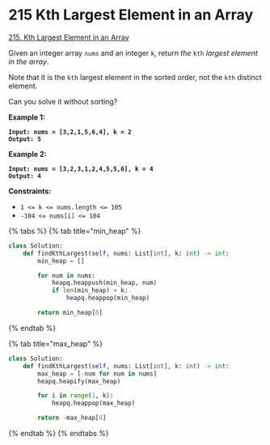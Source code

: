 # 215 Kth Largest Element in an Array

[215. Kth Largest Element in an Array](https://leetcode.com/problems/kth-largest-element-in-an-array/)

Given an integer array `nums` and an integer `k`, return _the_ `kth` _largest element in the array_.

Note that it is the `kth` largest element in the sorted order, not the `kth` distinct element.

Can you solve it without sorting?

&#x20;

**Example 1:**

<pre><code><strong>Input: nums = [3,2,1,5,6,4], k = 2
</strong><strong>Output: 5
</strong></code></pre>

**Example 2:**

<pre><code><strong>Input: nums = [3,2,3,1,2,4,5,5,6], k = 4
</strong><strong>Output: 4
</strong></code></pre>

&#x20;

**Constraints:**

* `1 <= k <= nums.length <= 105`
* `-104 <= nums[i] <= 104`

{% tabs %}
{% tab title="min_heap" %}
```python
class Solution:
    def findKthLargest(self, nums: List[int], k: int) -> int:
        min_heap = []

        for num in nums:
            heapq.heappush(min_heap, num)
            if len(min_heap) > k:
                heapq.heappop(min_heap)

        return min_heap[0]
```
{% endtab %}

{% tab title="max_heap" %}
```python
class Solution:
    def findKthLargest(self, nums: List[int], k: int) -> int:
        max_heap = [-num for num in nums]
        heapq.heapify(max_heap)

        for i in range(1, k):
            heapq.heappop(max_heap)

        return -max_heap[0]
```
{% endtab %}
{% endtabs %}
